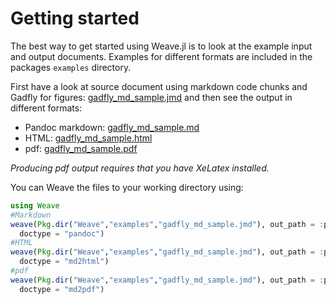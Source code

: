 
# Getting started

The best way to get started using Weave.jl is to look at the example input and
output documents. Examples for different formats are included in the packages `examples` directory.

First have a look at source document using markdown code chunks and Gadfly for
figures: [gadfly_md_sample.jmd](examples/gadfly_md_sample.jmd) and then see the
output in different formats:

  - Pandoc markdown: [gadfly_md_sample.md](examples/gadfly_md_sample.txt)
  - HTML: [gadfly_md_sample.html](examples/gadfly_md_sample.html)
  - pdf: [gadfly_md_sample.pdf](examples/gadfly_md_sample.pdf)

*Producing pdf output requires that you have XeLatex installed.*

You can Weave the files to your working directory using:

```julia
using Weave
#Markdown
weave(Pkg.dir("Weave","examples","gadfly_md_sample.jmd"), out_path = :pwd,
  doctype = "pandoc")
#HTML
weave(Pkg.dir("Weave","examples","gadfly_md_sample.jmd"), out_path = :pwd,
  doctype = "md2html")
#pdf
weave(Pkg.dir("Weave","examples","gadfly_md_sample.jmd"), out_path = :pwd,
  doctype = "md2pdf")
```

